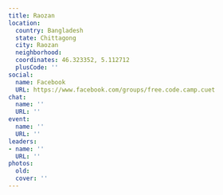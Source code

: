 ```yaml
---
title: Raozan
location:
  country: Bangladesh
  state: Chittagong
  city: Raozan
  neighborhood: 
  coordinates: 46.323352, 5.112712
  plusCode: ''
social:
  name: Facebook
  URL: https://www.facebook.com/groups/free.code.camp.cuet
chat:
  name: ''
  URL: ''
event:
  name: ''
  URL: ''
leaders:
- name: ''
  URL: ''
photos:
  old: 
  cover: ''
---
```

